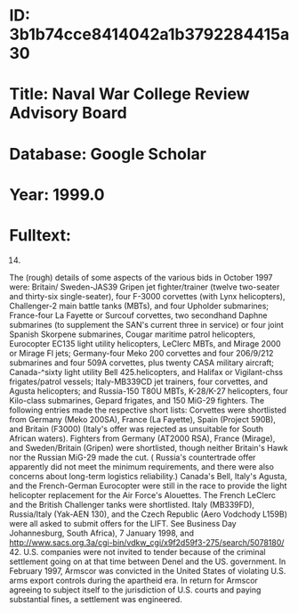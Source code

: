 # ID: 3b1b74cce8414042a1b3792284415a30
# Title: Naval War College Review Advisory Board
# Database: Google Scholar
# Year: 1999.0
# Fulltext:
14.
The (rough) details of some aspects of the various bids in October 1997 were: Britain/ Sweden-JAS39 Gripen jet fighter/trainer (twelve two-seater and thirty-six single-seater), four F-3000 corvettes (with Lynx helicopters), Challenger-2 main battle tanks (MBTs), and four Upholder submarines; France-four La Fayette or Surcouf corvettes, two secondhand Daphne submarines (to supplement the SAN's current three in service) or four joint Spanish Skorpene submarines, Cougar maritime patrol helicopters, Eurocopter EC135 light utility helicopters, LeClerc MBTs, and Mirage 2000 or Mirage Fl jets; Germany-four Meko 200 corvettes and four 206/9/212 submarines and four 509A corvettes, plus twenty CASA military aircraft; Canada-^sixty light utility Bell 425.helicopters, and Halifax or Vigilant-chss frigates/patrol vessels; Italy-MB339CD jet trainers, four corvettes, and Agusta helicopters; and Russia-150 T80U MBTs, K-28/K-27 helicopters, four Kilo-class submarines, Gepard frigates, and 150 MiG-29 fighters.
The following entries made the respective short lists: Corvettes were shortlisted from Germany (Meko 200SA), France (La Fayette), Spain (Project 590B), and Britain (F3000) (Italy's offer was rejected as unsuitable for South African waters).
Fighters from Germany (AT2000 RSA), France (Mirage), and Sweden/Britain (Gripen) were shortlisted, though neither Britain's Hawk nor the Russian MiG-29 made the cut. (
Russia's countertrade offer apparently did not meet the minimum requirements, and there were also concerns about long-term logistics reliability.)
Canada's Bell, Italy's Agusta, and the French-German Eurocopter were still in the race to provide the light helicopter replacement for the Air Force's Alouettes.
The French LeClerc and the British Challenger tanks were shortlisted.
Italy (MB339FD), Russia/Italy (Yak-AEN 130), and the Czech Republic (Aero Vodchody L159B) were all asked to submit offers for the LIFT.
See Business Day Johannesburg, South Africa), 7 January 1998, and http://www.sacs.org.3a/cgi-bin/vdkw_cgi/x9f2d59f3-275/search/5078180/ 42.
U.S. companies were not invited to tender because of the criminal settlement going on at that time between Denel and the US.
government.
In February 1997, Armscor was convicted in the United States of violating U.S. arms export controls during the apartheid era.
In return for Armscor agreeing to subject itself to the jurisdiction of U.S. courts and paying substantial fines, a settlement was engineered.